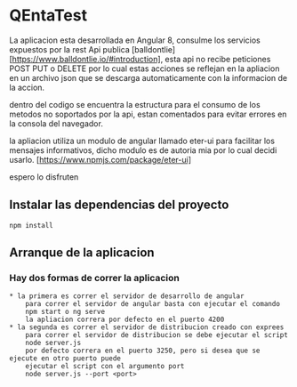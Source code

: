 # QEntaTest

La aplicacion esta desarrollada en Angular 8, consulme los servicios expuestos por la rest Api publica 
[balldontlie][https://www.balldontlie.io/#introduction], esta api no recibe peticiones POST PUT o DELETE 
por lo cual estas acciones se reflejan en la apliacion en un archivo json que se descarga automaticamente 
con la informacion de la accion.

dentro del codigo se encuentra la estructura para el consumo de los metodos no soportados por la api, estan comentados para evitar errores en la consola del navegador.

la apliacion utiliza un modulo de angular llamado eter-ui para facilitar los mensajes informativos, dicho modulo es de autoria mia por lo cual decidi usarlo. [https://www.npmjs.com/package/eter-ui]

espero lo disfruten 

## Instalar las dependencias del proyecto 
```
npm install
```

## Arranque de la aplicacion 

### Hay dos formas de correr la aplicacion

    * la primera es correr el servidor de desarrollo de angular
        para correr el servidor de angular basta con ejecutar el comando 
        npm start o ng serve
        la apliacion correra por defecto en el puerto 4200
    * la segunda es correr el servidor de distribucion creado con exprees 
        para correr el servidor de distribucion se debe ejecutar el script
        node server.js
        por defecto correra en el puerto 3250, pero si desea que se ejecute en otro puerto puede 
        ejecutar el script con el argumento port 
        node server.js --port <port>




